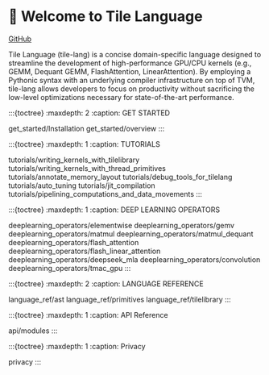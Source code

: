 # 👋 Welcome to Tile Language

[GitHub](https://github.com/tile-ai/tilelang)

Tile Language (tile-lang) is a concise domain-specific language designed to streamline 
the development of high-performance GPU/CPU kernels (e.g., GEMM, Dequant GEMM, FlashAttention, LinearAttention). 
By employing a Pythonic syntax with an underlying compiler infrastructure on top of TVM, 
tile-lang allows developers to focus on productivity without sacrificing the 
low-level optimizations necessary for state-of-the-art performance.

:::{toctree}
:maxdepth: 2
:caption: GET STARTED

get_started/Installation
get_started/overview
:::


:::{toctree}
:maxdepth: 1
:caption: TUTORIALS

tutorials/writing_kernels_with_tilelibrary
tutorials/writing_kernels_with_thread_primitives
tutorials/annotate_memory_layout
tutorials/debug_tools_for_tilelang
tutorials/auto_tuning
tutorials/jit_compilation
tutorials/pipelining_computations_and_data_movements
:::

:::{toctree}
:maxdepth: 1
:caption: DEEP LEARNING OPERATORS

deeplearning_operators/elementwise
deeplearning_operators/gemv
deeplearning_operators/matmul
deeplearning_operators/matmul_dequant
deeplearning_operators/flash_attention
deeplearning_operators/flash_linear_attention
deeplearning_operators/deepseek_mla
deeplearning_operators/convolution
deeplearning_operators/tmac_gpu
:::

:::{toctree}
:maxdepth: 2
:caption: LANGUAGE REFERENCE

language_ref/ast
language_ref/primitives
language_ref/tilelibrary
::: 

:::{toctree}
:maxdepth: 1
:caption: API Reference

api/modules
:::

:::{toctree}
:maxdepth: 1
:caption: Privacy

privacy
:::